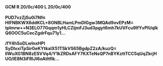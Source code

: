 #### GCM R 20/0c/400 L 20/0c/400
**PUD7vzZjSu0i7Nfn**<br/>**HIFNBKWX6ddKCL+8ONBLHamLPmDIGgw3MQAd9ovEPzM=**<br/>**tplmrw++N3ELO77Gqqm1yHLCZijmFJ3ud3pgyt6mh7kUVFcu9IfYvPIUqlkQ6OOC5uCecZgdrFqu71y1...**<br/><br/>
**/fY4hSoDLwlnxHPl**<br/>**SyDlxxiTpSirGeKYtkaIX51TSkVS65BgdpZ2zA/kuzQ=**<br/>**lIWuXG1BN8zESVVq4/Y1kZRDsAFY7KXTeNsQP7nBYKzttTCC5qUqZkrjHUO/lE8N3iFRlJI6oAtltfIk...**